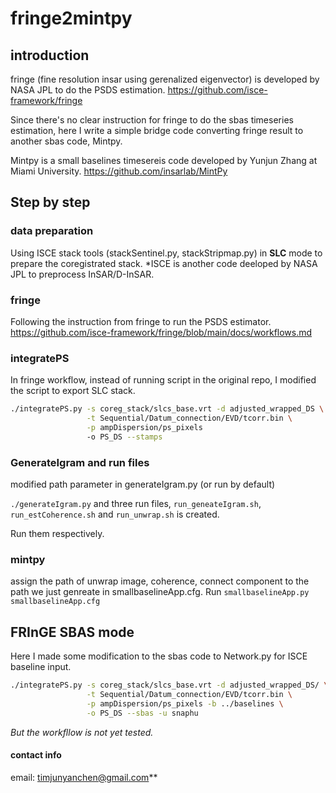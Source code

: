 # fringe2mintpy 


## introduction 
fringe (fine resolution insar using gerenalized eigenvector) is developed by NASA JPL to do the PSDS estimation. 
https://github.com/isce-framework/fringe

Since there's no clear instruction for fringe to do the sbas timeseries estimation, here I write a simple bridge code converting fringe result to another sbas code, Mintpy.

Mintpy is a small baselines timesereis code developed by Yunjun Zhang at Miami University. 
https://github.com/insarlab/MintPy




## Step by step
### data preparation 
Using ISCE stack tools (stackSentinel.py, stackStripmap.py) in **SLC** mode to prepare the coregistrated stack.
*ISCE is another code deeloped by NASA JPL to preprocess InSAR/D-InSAR.

### fringe
Following the instruction from fringe to run the PSDS estimator.
https://github.com/isce-framework/fringe/blob/main/docs/workflows.md

### integratePS
In fringe workflow, instead of running script in the original repo, I modified the script to export SLC stack. 
```bash
./integratePS.py -s coreg_stack/slcs_base.vrt -d adjusted_wrapped_DS \
                 -t Sequential/Datum_connection/EVD/tcorr.bin \
                 -p ampDispersion/ps_pixels 
                 -o PS_DS --stamps
```  

### GenerateIgram and run files
modified path parameter in generateIgram.py (or run by default)

`./generateIgram.py` and three run files, `run_geneateIgram.sh`, `run_estCoherence.sh` and `run_unwrap.sh` is created. 

Run them respectively.

### mintpy 
assign the path of unwrap image, coherence, connect component to the path we just genreate in smallbaselineApp.cfg.
Run `smallbaselineApp.py smallbaselineApp.cfg` 

## FRInGE SBAS mode
Here I made some modification to the sbas code to Network.py for ISCE baseline input. 

```bash
./integratePS.py -s coreg_stack/slcs_base.vrt -d adjusted_wrapped_DS/ \
                 -t Sequential/Datum_connection/EVD/tcorr.bin \
                 -p ampDispersion/ps_pixels -b ../baselines \
                 -o PS_DS --sbas -u snaphu
```
*But the workfllow is not yet tested.*


#### contact info
email: timjunyanchen@gmail.com**